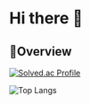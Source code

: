 # Hi there 👋

## 📁Overview
  [![Solved.ac Profile](http://mazassumnida.wtf/api/v2/generate_badge?boj=seg7577)](https://solved.ac/seg7577/)

  ![Top Langs](https://github-readme-stats.vercel.app/api/top-langs/?username=M-SE0K&hide=html,css,jupyter%20notebook&layout=donut)

